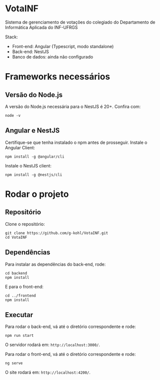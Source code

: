 # VotaINF

Sistema de gerenciamento de votações do colegiado do Departamento de Informática Aplicada do INF-UFRGS

Stack:
- Front-end: Angular (Typescript, modo standalone)
- Back-end: NestJS
- Banco de dados: ainda não configurado

# Frameworks necessários

## Versão do Node.js

A versão do Node.js necessária para o NestJS é 20+.
Confira com:

```
node -v
```

## Angular e NestJS

Certifique-se que tenha instalado o npm antes de prosseguir.
Instale o Angular Client:

```
npm install -g @angular/cli
```

Instale o NestJS client:

```
npm install -g @nestjs/cli
```

# Rodar o projeto

## Repositório

Clone o repositório:

```
git clone https://github.com/g-kohl/VotaINF.git
cd VotaINF
```

## Dependências

Para instalar as dependências do back-end, rode:

```
cd backend
npm install
```

E para o front-end:

```
cd ../frontend
npm install
```

## Executar

Para rodar o back-end, vá até o diretório correspondente e rode:

```
npm run start
```

O servidor rodará em: `http://localhost:3000/`.

Para rodar o front-end, vá até o diretório correspondente e rode:

```
ng serve
```

O site rodará em: `http://localhost:4200/`.